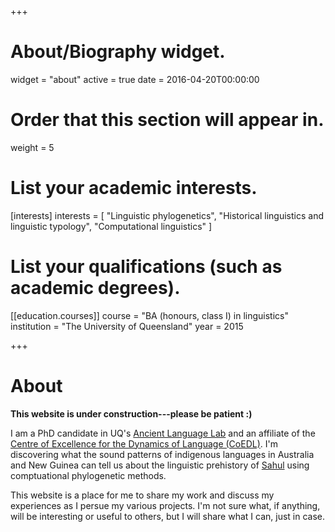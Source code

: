 +++
# About/Biography widget.
widget = "about"
active = true
date = 2016-04-20T00:00:00

# Order that this section will appear in.
weight = 5

# List your academic interests.
[interests]
  interests = [
    "Linguistic phylogenetics",
    "Historical linguistics and linguistic typology",
    "Computational linguistics"
  ]

# List your qualifications (such as academic degrees).
[[education.courses]]
  course = "BA (honours, class I) in linguistics"
  institution = "The University of Queensland"
  year = 2015
 
+++

# About

**This website is under construction---please be patient :)**

I am a PhD candidate in UQ's [Ancient Language Lab](https://languages-cultures.uq.edu.au/ancient-language-lab) and an affiliate of the [Centre of Excellence for the Dynamics of Language (CoEDL)](http://www.dynamicsoflanguage.edu.au/). I'm discovering what the sound patterns of indigenous languages in Australia and New Guinea can tell us about the linguistic prehistory of [Sahul](https://en.wikipedia.org/wiki/Australia_(continent)) using comptuational phylogenetic methods.

This website is a place for me to share my work and discuss my experiences as I persue my various projects. I'm not sure what, if anything, will be interesting or useful to others, but I will share what I can, just in case.

